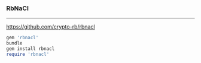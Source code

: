 ### RbNaCl
---

https://github.com/crypto-rb/rbnacl

```ruby
gem 'rbnacl'
bundle
gem install rbnacl
require 'rbnacl'

```


